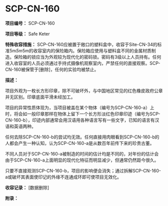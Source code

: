 # SCP-CN-160

**项目编号：** SCP-CN-160

**项目等级：** Safe Keter

**特殊收容措施：** SCP-CN-160应被置于敞口的塑料盒中，收容于Site-CN-34的标准5m*5m*5m的收容室内的保险箱内。保险箱应使用与塑料盒不同的金属材质制造。保险箱的锁应当为外观较为现代化的密码锁。密码有3级以上人员持有。任何进入收容室的人员必须通过手持式摄像机观察室内，严禁任何的直接观察。SCP-CN-160被保管于[删除]，任何的实验均被禁止。

**描述：** 

项目外观为一枚长方形印章，除不可破坏外，与中国地区常见的红色橡皮政府公章并无区别。印章底面平滑未经加工。

项目的异常性质体现为，当项目被盖在某个物体（编号为SCP-CN-160-a）上时，将会如一般印章那样在物体上留下一个长方形淡红色印章印迹（编号为SCP-CN-160-b），印迹内部通常会用汉语用各种语言写有一些文字，已知的语言有汉语和英语两种。

任何去除SCP-CN-160-b的尝试均无效。任何直接用肉眼看到SCP-CN-160-b的人都会产生一种认知，认为SCP-CN-160-a是从数百年前传下来的珍贵古董。

不同人员对于SCP-CN-160-a被制造的时间的估计均是不同的，对年份的估计会由于SCP-CN-160-a上面明显的现代化特征而明显减少，但通常仍然距今很久。

只要不直接观测SCP-CN-160-b，项目的影响便会消失；通过拆解SCP-CN-160-a或破坏其表面使印记的外缘不连通成环即可使项目无效化。


**收容记录：** [数据删除]

**附录：** 



